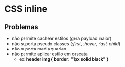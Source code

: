 # CSS inline

## Problemas

- não permite cachear estilos (gera payload maior)
- não suporta pseudo classes (*:first*, *:hover*, *:last-child*)
- não suporta media queries
- não permite aplicar estilo em cascata
  - ex: **header img { border: "1px solid black" }**
